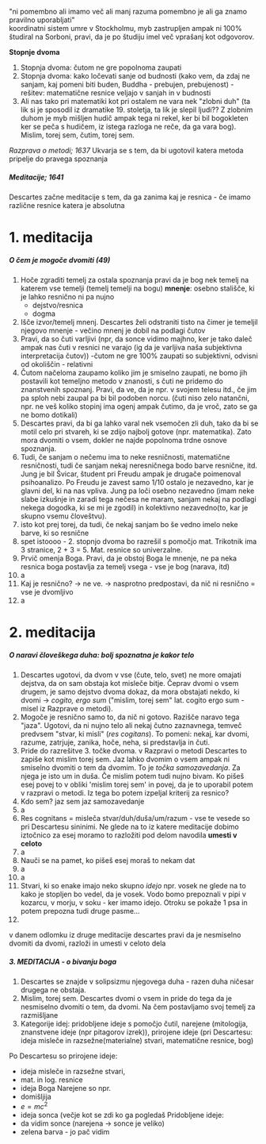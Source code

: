 "ni pomembno ali imamo več ali manj razuma pomembno je ali ga znamo pravilno uporabljati"  
koordinatni sistem
umre v Stockholmu, myb zastrupljen ampak ni 100%
študiral na Sorboni, pravi, da je po študiju imel več vprašanj kot odgovorov.


**Stopnje dvoma**
1. Stopnja dvoma:  čutom ne gre popolnoma zaupati
2. Stopnja dvoma: kako ločevati sanje od budnosti (kako vem, da zdaj ne sanjam, kaj pomeni biti buden, Buddha - prebujen, prebujenost) - rešitev: matematične resnice veljajo v sanjah in v budnosti
3. Ali nas tako pri matematiki kot pri ostalem ne vara nek "zlobni duh" (ta lik si je sposodil iz dramatike 19. stoletja, ta lik je slepil ljudi?? Z zlobnim duhom je myb mišljen hudič ampak tega ni rekel, ker bi bil bogokleten ker se peča s hudičem, iz istega razloga ne reče, da ga vara bog). Mislim, torej sem, čutim, torej sem.


*Razprava o metodi; 1637*
Ukvarja se s tem, da bi ugotovil katera metoda pripelje do pravega spoznanja
##### Meditacije; 1641

Descartes začne meditacije s tem, da ga zanima kaj je resnica - če imamo različne resnice katera je absolutna


# 1. meditacija
##### O čem je mogoče dvomiti (49)
1. Hoče zgraditi temelj za ostala spoznanja
	pravi da je bog nek temelj na katerem vse temelji (temelj temelji na bogu)
**mnenje**: osebno stališče, ki je lahko resnično ni pa nujno
	- dejstvo/resnica
	- dogma
2. Išče izvor/temelj mnenj. Descartes želi odstraniti tisto na čimer je temeljil njegovo mnenje - večino mnenj je dobil na podlagi čutov
3. Pravi, da so čuti varljivi (npr, da sonce vidimo majhno, ker je tako daleč ampak nas čuti v resnici ne varajo (ig da je varljiva naša subjektivna interpretacija čutov)) 
	-čutom ne gre 100% zaupati
	so subjektivni, odvisni od okoliščin - relativni
4. Čutom načeloma zaupamo koliko jim je smiselno zaupati, ne bomo jih postavili kot temeljno metodo v znanosti, s čuti ne pridemo do znanstvenih spoznanj. Pravi, da ve, da je npr. v svojem telesu itd., če jim pa sploh nebi zaupal pa bi bil podoben norcu. (čuti niso zelo natančni, npr. ne veš koliko stopinj ima ogenj ampak čutimo, da je vroč, zato se ga ne bomo dotikali)
5. Descartes pravi, da bi ga lahko varal nek vsemočen zli duh, tako da bi se motil celo pri stvareh, ki se zdijo najbolj gotove (npr. matematika). Zato mora dvomiti o vsem, dokler ne najde popolnoma trdne osnove spoznanja.
6. Tudi, če sanjam o nečemu ima to neke resničnosti, matematične resničnosti, tudi če sanjam nekaj neresničnega bodo barve resnične, itd. 
		Jung je bil Švicar, študent pri Freudu ampak je drugače poimenoval psihoanalizo. Po Freudu je zavest samo 1/10 ostalo je nezavedno, kar je glavni del, ki na nas vpliva. Jung pa loči osebno nezavedno (imam neke slabe izkušnje in zaradi tega nečesa ne maram, sanjam nekaj na podlagi nekega dogodka, ki se mi je zgodil) in kolektivno nezavedno(to, kar je skupno vsemu človeštvu).
7. isto kot prej torej, da tudi, če nekaj sanjam bo še vedno imelo neke barve, ki so resnične
8. spet istoooo - 2. stopnjo dvoma bo razrešil s pomočjo mat. Trikotnik ima 3 stranice, 2 + 3 = 5. Mat. resnice so univerzalne.
9. Prvič omenja Boga. Pravi, da je obstoj Boga le mnenje, ne pa neka resnica boga postavlja za temelj vsega - vse je bog (narava, itd)
10.  a
11. Kaj je resnično? $\rightarrow$ ne ve. $\rightarrow$ nasprotno predpostavi, da nič ni resnično = vse je dvomljivo
12. a

# 2. meditacija
##### O naravi človeškega duha: bolj spoznatna je kakor telo
1. Descartes ugotovi, da dvom v vse (čute, telo, svet) ne more omajati dejstva, da on sam obstaja kot misleče bitje. Čeprav dvomi o vsem drugem, je samo dejstvo dvoma dokaz, da mora obstajati nekdo, ki dvomi → _cogito, ergo sum_ ("mislim, torej sem" lat. cogito ergo sum - misel iz Razprave o metodi).
2. Mogoče je resnično samo to, da nič ni gotovo. Razišče naravo tega "jaza". Ugotovi, da ni nujno telo ali nekaj čutno zaznavnega, temveč predvsem "stvar, ki misli" (_res cogitans_). To pomeni: nekaj, kar dvomi, razume, zatrjuje, zanika, hoče, neha, si predstavlja in čuti.
3. Pride do razrešitve 3. točke dvoma. v Razpravi o metodi Descartes to zapiše kot mislim torej sem. Jaz lahko dvomim o vsem ampak ni smiselno dvomiti o tem da dvomim. To je *točka samozavedanja*. Za njega je isto um in duša. Če mislim potem tudi nujno bivam. Ko pišeš esej povej to v obliki 'mislim torej sem' in povej, da je to uporabil potem v razpravi o metodi. Iz tega bo potem izpeljal kriterij za resnico?
4. Kdo sem? jaz sem jaz samozavedanje
5. a
6. Res cognitans = misleča stvar/duh/duša/um/razum - vse te vesede so pri Descartesu sininimi. Ne glede na to iz katere meditacije dobimo iztočnico za esej moramo to razložiti pod delom navodila **umesti v celoto**
7. a
8. Nauči se na pamet, ko pišeš esej moraš to nekam dat
9. a
10. a
11. Stvari, ki so enake imajo neko skupno *idejo* npr. vosek ne glede na to kako je stopljen bo vedel, da je vosek. Vodo bomo prepoznali v pipi v kozarcu, v morju, v soku - ker imamo idejo. Otroku se pokaže 1 psa in potem prepozna tudi druge pasme... 
12. 




v danem odlomku iz druge meditacije descartes pravi da je nesmiselno dvomiti da dvomi, razloži in umesti v celoto dela 



##### 3. MEDITACIJA - o bivanju boga
1. Descartes se znajde v solipsizmu njegovega duha - razen duha ničesar drugega ne obstaja.
2. Mislim, torej sem. Descartes dvomi o vsem in pride do tega da je nesmiselno dvomiti o tem, da dvomi. Na čem postavljamo svoj temelj za razmišljane
3. Kategorije idej: pridobljene ideje s pomočjo čutil, narejene (mitologija, znanstvene ideje (npr pitagorov izrek)), prirojene ideje (pri Descartesu: ideja misleče in razsežne(materialne) stvari, matematične resnice, bog)

Po Descartesu so prirojene ideje:
- ideja misleče in razsežne stvari, 
- mat. in log. resnice
- ideja Boga
Narejene so npr. 
- domišljija
- $e=mc^2$
- ideja sonca (večje kot se zdi ko ga pogledaš
Pridobljene ideje:
- da vidim sonce (narejena -> sonce je veliko)
- zelena barva - jo pač vidim